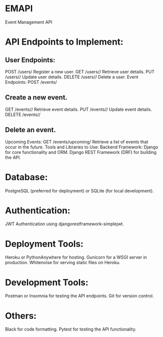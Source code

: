 # EMAPI
Event Management API


# API Endpoints to Implement:

## User Endpoints:
POST /users/
Register a new user.
GET /users/<id>/
Retrieve user details.
PUT /users/<id>/
Update user details.
DELETE /users/<id>/
Delete a user.
Event Endpoints:
POST /events/

## Create a new event.
GET /events/<id>/
Retrieve event details.
PUT /events/<id>/
Update event details.
DELETE /events/<id>/
## Delete an event.
Upcoming Events:
GET /events/upcoming/
Retrieve a list of events that occur in the future.
Tools and Libraries to Use:
Backend Framework:
Django for core functionality and ORM.
Django REST Framework (DRF) for building the API.

# Database:

PostgreSQL (preferred for deployment) or SQLite (for local development).

# Authentication:
JWT Authentication using djangorestframework-simplejwt.
# Deployment Tools:
Heroku or PythonAnywhere for hosting.
Gunicorn for a WSGI server in production.
Whitenoise for serving static files on Heroku.
# Development Tools:
Postman or Insomnia for testing the API endpoints.
Git for version control.
# Others:
Black for code formatting.
Pytest for testing the API functionality.
